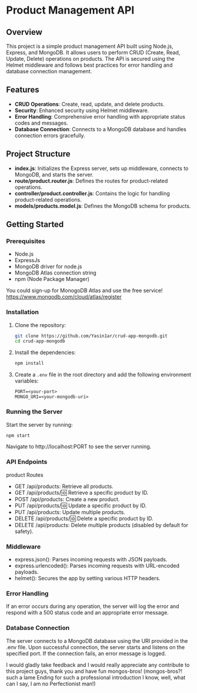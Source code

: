 # Product Management API

## Overview

This project is a simple product management API built using Node.js, Express, and MongoDB. It allows users to perform CRUD (Create, Read, Update, Delete) operations on products. The API is secured using the Helmet middleware and follows best practices for error handling and database connection management.

## Features

- **CRUD Operations**: Create, read, update, and delete products.
- **Security**: Enhanced security using Helmet middleware.
- **Error Handling**: Comprehensive error handling with appropriate status codes and messages.
- **Database Connection**: Connects to a MongoDB database and handles connection errors gracefully.

## Project Structure

- **index.js**: Initializes the Express server, sets up middleware, connects to MongoDB, and starts the server.
- **route/product.router.js**: Defines the routes for product-related operations.
- **controller/product.controller.js**: Contains the logic for handling product-related operations.
- **models/products.model.js**: Defines the MongoDB schema for products.

## Getting Started

### Prerequisites

- Node.js
- ExpressJs
- MongoDB driver for node.js
- MongoDB Atlas connection string
- npm (Node Package Manager)

You could sign-up for MonogoDB Atlas and use the free service!
https://www.mongodb.com/cloud/atlas/register

### Installation

1. Clone the repository:

   ```bash
   git clone https://github.com/Yasin1ar/crud-app-mongodb.git
   cd crud-app-mongodb
   ```

2. Install the dependencies:

   ```bash
   npm install
   ```

3. Create a `.env` file in the root directory and add the following environment variables:
   ```plaintext
   PORT=<your-port>
   MONGO_URI=<your-mongodb-uri>
   ```

### Running the Server

Start the server by running:

```bash
npm start
```

Navigate to http://localhost:PORT to see the server running.

### API Endpoints

product Routes

- GET /api/products: Retrieve all products.
- GET /api/products/:id: Retrieve a specific product by ID.
- POST /api/products: Create a new product.
- PUT /api/products/:id: Update a specific product by ID.
- PUT /api/products: Update multiple products.
- DELETE /api/products/:id: Delete a specific product by ID.
- DELETE /api/products: Delete multiple products (disabled by default for safety).

### Middleware

- express.json(): Parses incoming requests with JSON payloads.
- express.urlencoded(): Parses incoming requests with URL-encoded payloads.
- helmet(): Secures the app by setting various HTTP headers.

### Error Handling

If an error occurs during any operation, the server will log the error and respond with a 500 status code and an appropriate error message.

### Database Connection

The server connects to a MongoDB database using the URI provided in the .env file. Upon successful connection, the server starts and listens on the specified port. If the connection fails, an error message is logged.

I would gladly take feedback and I would really appreciate any contribute to this project guys,
thank you and have fun mongos-bros!
(mongos-bros?! such a lame Ending for such a professional introduction I know, well, what can I say, I am no Perfectionist man!)
